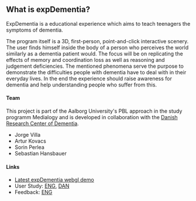 ## What is expDementia?

ExpDementia is a educational experience which aims to teach teenagers the symptoms of dementia.

The program itself is a 3D, first-person, point-and-click interactive scenery. The user finds himself inside the body of a person who perceives the world similarly as a dementia patient would.
The focus will be on replicating the effects of memory and coordination loss as well as reasoning and judgement deficiencies.
The mentioned phenomena serve the purpose to demonstrate the difficulties people with dementia have to deal with in their everyday lives. 
In the end the experience should raise awareness for dementia and help understanding people who suffer from this.

#### Team

This project is part of the Aalborg University's PBL approach in the study programm Medialogy and is developed in collaboration with the [Danish Research Center of Dementia](http://uk.videnscenterfordemens.dk).

- Jorge Villa
- Artur Kovacs
- Sorin Perlea
- Sebastian Hansbauer

#### Links

- [Latest expDementia webgl demo](https://shansb-dev.github.io/expDementia/Demo/index.html)
- User Study: [ENG](https://goo.gl/forms/adq7V6x28cxmsgsS2), [DAN](https://goo.gl/forms/jm0hQMKm0c00hoEs1)
- Feedback: [ENG](https://goo.gl/forms/65tnZauV9ZROQv8D3)<!---, [DAN](https://goo.gl/forms/65tnZauV9ZROQv8D3) -->